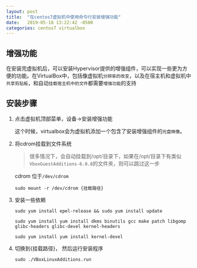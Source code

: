 ```yaml
---
layout: post
title:  "在centos7虚拟机中使用命令行安装增强功能"
date:   2019-05-18 13:22:42 -0500
categories: centos7 virtualbox
---
```


## 增强功能

在安装完虚拟机后，可以安装Hypervisor提供的增强组件，可以实现一些更为方便的功能。在VirtualBox中，包括像虚拟机`分辨率的改变`，以及在宿主机和虚拟机中`共享剪贴板`，和自动`挂载宿主机中的文件`都需要`增强功能`的支持

## 安装步骤

1. 点击虚拟机顶部菜单，设备->安装增强功能
    
    这个时候，virtualbox会为虚拟机添加一个包含了安装增强组件的`光盘映像`。

2. 将cdrom挂载到文件系统

    >很多情况下，会自动挂载到/opt/目录下，如果在/opt/目录下有类似```VboxGuestAdditions-6.0.8```的文件夹，则可以跳过这一步


    cdrom 位于```/dev/cdrom```
    ```
    sudo mount -r /dev/cdrom {挂载路径}
    ```
3. 安装一些依赖
    ```
    sudo yum install epel-release && sudo yum install update

    sudo yum install yum install dkms binutils gcc make patch libgomp glibc-headers glibc-devel kernel-headers 

    sudo yum install yum install kernel-devel

4. 切换到{挂载路径}， 然后运行安装程序

    ```
    sudo ./VBoxLinuxAdditions.run
    ```

